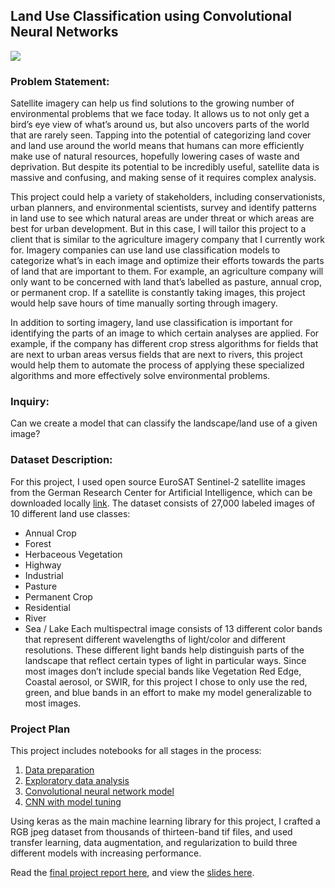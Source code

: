 ## Land Use Classification using Convolutional Neural Networks
<img src='homes.png'> 

### Problem Statement:
Satellite imagery can help us find solutions to the growing number of environmental problems that we face today. It allows us to not only get a bird’s eye view of what’s around us, but also uncovers parts of the world that are rarely seen. Tapping into the potential of categorizing land cover and land use around the world means that humans can more efficiently make use of natural resources, hopefully lowering cases of waste and deprivation. But despite its potential to be incredibly useful, satellite data is massive and confusing, and making sense of it requires complex analysis. 

This project could help a variety of stakeholders, including conservationists, urban planners, and environmental scientists, survey and identify patterns in land use to see which natural areas are under threat or which areas are best for urban development. But in this case, I will tailor this project to a client that is similar to the agriculture imagery company that I currently work for. Imagery companies can use land use classification models to categorize what’s in each image and optimize their efforts towards the parts of land that are important to them. For example, an agriculture company will only want to be concerned with land that’s labelled as pasture, annual crop, or permanent crop. If a satellite is constantly taking images, this project would help save hours of time manually sorting through imagery.

In addition to sorting imagery, land use classification is important for identifying the parts of an image to which certain analyses are applied. For example, if the company has different crop stress algorithms for fields that are next to urban areas versus fields that are next to rivers, this project would help them to automate the process of applying these specialized algorithms and more effectively solve environmental problems.

### Inquiry:
Can we create a model that can classify the landscape/land use of a given image?

### Dataset Description:
For this project, I used open source EuroSAT Sentinel-2 satellite images from the German Research Center for Artificial Intelligence, which can be downloaded locally [link](http://madm.dfki.de/downloads). The dataset consists of 27,000 labeled images of 10 different land use classes:
- Annual Crop
- Forest
- Herbaceous Vegetation
- Highway
- Industrial
- Pasture
- Permanent Crop
- Residential
- River
- Sea / Lake
Each multispectral image consists of 13 different color bands that represent different wavelengths of light/color and different resolutions. These different light bands help distinguish parts of the landscape that reflect certain types of light in particular ways. Since most images don’t include special bands like Vegetation Red Edge, Coastal aerosol, or SWIR, for this project I chose to only use the red, green, and blue bands in an effort to make my model generalizable to most images.

### Project Plan
This project includes notebooks for all stages in the process: 
1. [Data preparation]()
1. [Exploratory data analysis]()
1. [Convolutional neural network model]()
1. [CNN with model tuning]()

Using keras as the main machine learning library for this project, I crafted a RGB jpeg dataset from thousands of thirteen-band tif files, and used transfer learning, data augmentation, and regularization to build three different models with increasing performance.

Read the [final project report here](), and view the [slides here]().
